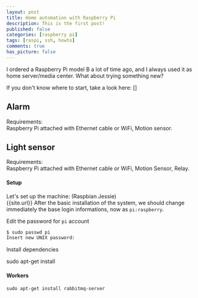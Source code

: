 ```yaml
---
layout: post
title: Home automation with Raspberry Pi
description: This is the first post!
published: false
categories: [raspberry pi]
tags: [raspi, ssh, howto]
comments: true
has_picture: false
---
```


I ordered a Raspberry Pi model B a lot of time ago, and I always used it as home server/media center. What about trying something new?

If you don't know where to start, take a look here: []

Alarm
-----
Requirements:  
Raspberry Pi attached with Ethernet cable or WiFi, Motion sensor.

Light sensor
------------
Requirements:  
Raspberry Pi attached with Ethernet cable or WiFi, Motion Sensor, Relay.


#### Setup
Let's set up the machine: (Raspbian Jessie)  
{{site.url}}
After the basic installation of the system, we should change immediately the base login informations, now as  `pi:raspberry`.

Edit the password for `pi` account
```bash
$ sudo passwd pi
Insert new UNIX password:
```

Install dependencies

sudo apt-get install

#### Workers

```
sudo apt-get install rabbitmq-server
```
